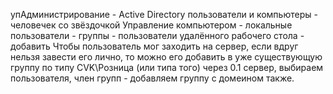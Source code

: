упАдминистрирование - Active Directory пользователи и компьютеры - человечек со звёздочкой
Управление компьютером - локальные пользователи - группы - пользователи удалённого рабочего стола - добавить
Чтобы пользователь мог заходить на сервер, если вдруг нельзя завести его лично, то можно его добавить в уже существующую группу по типу CVK\Розница (или типа того) через 0.1 сервер, выбираем пользователя, член групп - добавляем группу с домеином также.
